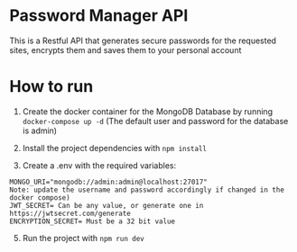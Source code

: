 # Password Manager API

This is a Restful API that generates secure passwords for the requested sites, encrypts them and saves them to your personal account

# How to run

1. Create the docker container for the MongoDB Database by running `docker-compose up -d` (The default user and password for the database is admin)

3. Install the project dependencies with `npm install`

4. Create a .env with the required variables:

```
MONGO_URI="mongodb://admin:admin@localhost:27017"
Note: update the username and password accordingly if changed in the docker compose)
JWT_SECRET= Can be any value, or generate one in https://jwtsecret.com/generate
ENCRYPTION_SECRET= Must be a 32 bit value
```

5. Run the project with `npm run dev`
